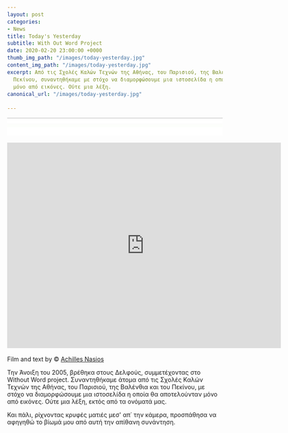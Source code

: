 ```yaml
---
layout: post
categories:
- News
title: Today's Yesterday
subtitle: With Out Word Project
date: 2020-02-20 23:00:00 +0000
thumb_img_path: "/images/today-yesterday.jpg"
content_img_path: "/images/today-yesterday.jpg"
excerpt: Από τις Σχολές Καλών Τεχνών της Αθήνας, του Παρισιού, της Βαλένθια και του
  Πεκίνου, συναντηθήκαμε με στόχο να διαμορφώσουμε μια ιστοσελίδα η οποία  θα αποτελούνταν
  μόνο από εικόνες. Ούτε μια λέξη.
canonical_url: "/images/today-yesterday.jpg"

---
```

![](/images/bwok-2.jpg)

<iframe src="https://player.vimeo.com/video/2337861" width="640" height="480" frameborder="0" allow="autoplay; fullscreen" allowfullscreen></iframe>

Film and text by © <a href="https://www.facebook.com/achilles.nasios" target="blank">Achilles Nasios</a>

Την Άνοιξη του 2005, βρέθηκα στους Δελφούς, συμμετέχοντας στο Without Word project. Συναντηθήκαμε άτομα από τις Σχολές Καλών Τεχνών της Αθήνας, του Παρισιού, της Βαλένθια και του Πεκίνου, με στόχο να διαμορφώσουμε μια ιστοσελίδα η οποία  θα αποτελούνταν μόνο από εικόνες. Ούτε μια λέξη, εκτός από τα ονόματά μας.

Και πάλι, ρίχνοντας κρυφές ματιές μεσ' απ΄ την κάμερα, προσπάθησα να αφηγηθώ το βίωμά μου από αυτή την απίθανη συνάντηση.